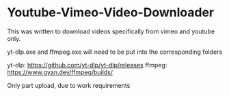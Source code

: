 # Youtube-Vimeo-Video-Downloader
This was written to download videos specifically from vimeo and youtube only. 

yt-dlp.exe and ffmpeg.exe will need to be put into the corresponding folders


yt-dlp: https://github.com/yt-dlp/yt-dlp/releases
ffmpeg: https://www.gyan.dev/ffmpeg/builds/

Only part upload, due to work requirements
